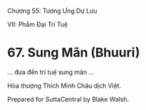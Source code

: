  

Chương 55: Tương Ưng Dự Lưu

VII: Phẩm Ðại Trí Tuệ

# 67\. Sung Mãn (Bhuuri)

… đưa đến trí tuệ sung mãn …

Hòa thượng Thích Minh Châu dịch Việt.

Prepared for SuttaCentral by Blake Walsh.